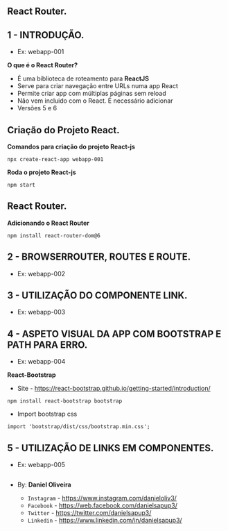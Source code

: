 ## React Router.
## 1 - INTRODUÇÃO.
- Ex: webapp-001

**O que é o React Router?**

- É uma biblioteca de roteamento para **ReactJS**
- Serve para criar navegação entre URLs numa app React
- Permite criar app com múltiplas páginas sem reload
- Não vem incluido com o React. É necessário adicionar
- Versões 5 e 6


## Criação do Projeto React.
**Comandos para criação do projeto React-js**
```
npx create-react-app webapp-001
```

**Roda o projeto React-js**
```
npm start
```

## React Router.
**Adicionando o React Router**
```
npm install react-router-dom@6
```

## 2 - BROWSERROUTER, ROUTES E ROUTE.
- Ex: webapp-002

## 3 - UTILIZAÇÃO DO COMPONENTE LINK.
- Ex: webapp-003

## 4 - ASPETO VISUAL DA APP COM BOOTSTRAP E PATH PARA ERRO.
- Ex: webapp-004

**React-Bootstrap**
- Site - https://react-bootstrap.github.io/getting-started/introduction/

```
npm install react-bootstrap bootstrap
```

- Import bootstrap css
```
import 'bootstrap/dist/css/bootstrap.min.css';
```

## 5 - UTILIZAÇÃO DE LINKS EM COMPONENTES.
- Ex: webapp-005




























##

- By:  **Daniel Oliveira**

  - `Instagram` - https://www.instagram.com/danieloliv3/
  - `Facebook` - https://web.facebook.com/danielsapup3/
  - `Twitter` - https://twitter.com/danielsapup3/
  - `Linkedin` - https://www.linkedin.com/in/danielsapup3/

  ##

